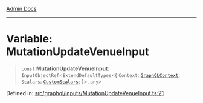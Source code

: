 [Admin Docs](/)

***

# Variable: MutationUpdateVenueInput

> `const` **MutationUpdateVenueInput**: `InputObjectRef`\<`ExtendDefaultTypes`\<\{ `Context`: [`GraphQLContext`](../../../context/type-aliases/GraphQLContext.md); `Scalars`: [`CustomScalars`](../../../scalars/type-aliases/CustomScalars.md); \}\>, `any`\>

Defined in: [src/graphql/inputs/MutationUpdateVenueInput.ts:21](https://github.com/PalisadoesFoundation/talawa-api/blob/720213b8973f1ef622d2c99f376ffc6c960847d1/src/graphql/inputs/MutationUpdateVenueInput.ts#L21)

